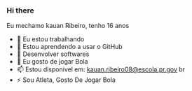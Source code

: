 ### Hi there

Eu mechamo kauan Ribeiro, tenho 16 anos

- 🔭 Eu estou trabalhando
- 🌱 Estou aprendendo a usar o GitHub
- 👯 Desenvolver softwares
- 💬 Eu gosto de jogar Bola 
- 📫 Estou disponivel em: kauan.ribeiro08@escola.pr.gov br
- ⚡ Sou Atleta, Gosto De Jogar Bola 
  
